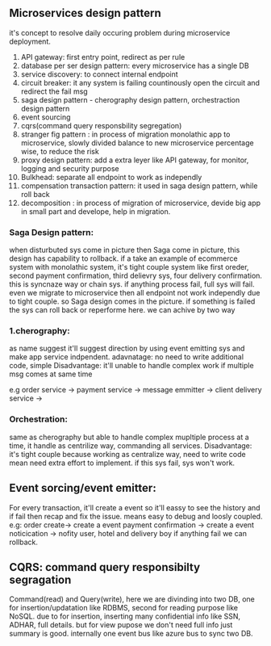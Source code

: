 ## Microservices design pattern
it's concept to resolve daily occuring problem during microservice deployment.
1. API gateway: first entry point, redirect as per rule
2. database per ser design pattern: every microservice has a single DB
3. service discovery: to connect internal endpoint
4. circuit breaker: it any system is failing countinously open the circuit and redirect the fail msg  
5. saga design pattern - cherography design pattern, orchestraction design pattern
6. event sourcing
7. cqrs(command query responsbility segregation)
8. stranger fig pattern : in process of migration monolathic app to microservice, slowly divided balance to new microservice percentage wise, to reduce the risk
9. proxy design pattern: add a extra leyer like API gateway, for monitor, logging and security purpose
10. Bulkhead: separate all endpoint to work as independly  
11. compensation transaction pattern: it used in saga design pattern, while roll back
12. decomposition : in process of migration of microservice, devide big app in small part and develope, help in migration.



### Saga Design pattern: 
when disturbuted sys come in picture then Saga come in picture, this design has capability to rollback. 
if a take an example of ecommerce system with monolathic system, it's tight couple system like first oreder, second payment confirmation, third delievry sys, four delivery confirmation. this is syncnaze way or chain sys. if anything process fail, full sys will fail. even we migrate to microservice then all endpoint not work independly due to tight couple.
so Saga design comes in the picture. if something is failed the sys can roll back or reperforme here.
we can achive by two way

### 1.cherography: 
as name suggest it'll suggest direction by using event emitting sys and make app service indpendent. 
adavnatage: no need to write additional code, simple
Disadvantage: it'll unable to handle complex work if multiple msg comes at same time

e.g 
order service   ->
payment service  -> message emmitter   -> client
delivery service ->


### Orchestration:
same as cherography but able to handle complex mupltiple process at a time, it handle as centrilize way, commanding all services.
Disadvantage: it's tight couple because working as centralize way, need to write code mean need extra effort to implement. if this sys fail, sys won't work.

## Event sorcing/event emitter:
For every transaction, it'll create a event so it'll eassy to see the history and if fail then recap and fix the issue. means easy to debug and loosly coupled.
e.g: 
order create-> create a event
payment confirmation -> create a event
noticication -> nofity user, hotel and delivery boy
if anything fail we can rollback.


## CQRS: command query responsibilty segragation 
Command(read) and Query(write), here we are divinding into two DB, one for insertion/updatation like RDBMS, second for reading purpose like NoSQL. due to for insertion, inserting many confidential info like SSN, ADHAR, full details. but for view pupose we don't need full info just summary is good.
internally one event bus like azure bus to sync two DB. 





      
